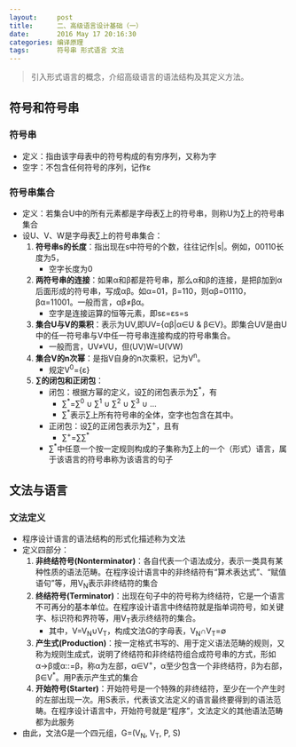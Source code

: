 ```yaml
---
layout:     post
title:      二、高级语言设计基础（一）
date:       2016 May 17 20:16:30
categories: 编译原理
tags:       符号串 形式语言 文法
---
```


> 引入形式语言的概念，介绍高级语言的语法结构及其定义方法。

## 符号和符号串

### 符号串

- 定义：指由该字母表中的符号构成的有穷序列，又称为字
- 空字：不包含任何符号的序列，记作ε

### 符号串集合

- 定义：若集合U中的所有元素都是字母表∑上的符号串，则称U为∑上的符号串集合
- 设U、V、W是字母表∑上的符号串集合：
    1. **符号串s的长度**：指出现在s中符号的个数，往往记作\|s\|。例如，00110长度为5，
       - 空字长度为0
    2. **两符号串的连接**：如果α和β都是符号串，那么α和β的连接，是把β加到α后面形成的符号串，写成αβ。如α=01，β=110，则αβ=01110，βα=11001。一般而言，αβ≠βα。
       - 空字是连接运算的恒等元素，即sε=εs=s
    3. **集合U与V的乘积**：表示为UV,即UV={αβ\|α∈U & β∈V}。即集合UV是由U中的任一符号串与V中任一符号串连接构成的符号串集合。
       - 一般而言，UV≠VU，但(UV)W=U(VW)
    4. **集合V的n次幂**：是指V自身的n次乘积，记为V<sup>n</sup>。
       - 规定V<sup>0</sup>={ε}
    5. **∑的闭包和正闭包**：
       - 闭包：根据方幂的定义，设∑的闭包表示为∑<sup>*</sup>，有
           - ∑<sup>*</sup>=∑<sup>0</sup> ∪ ∑<sup>1</sup> ∪ ∑<sup>2</sup> ∪ ∑<sup>3</sup> ∪ …
           - ∑<sup>*</sup>表示∑上所有符号串的全体，空字也包含在其中。
       - 正闭包：设∑的正闭包表示为∑<sup>+</sup>，且有
           - ∑<sup>+</sup>=∑∑<sup>*</sup>
       - ∑<sup>*</sup>中任意一个按一定规则构成的子集称为∑上的一个（形式）语言，属于该语言的符号串称为该语言的句子

## 文法与语言

### 文法定义

- 程序设计语言的语法结构的形式化描述称为文法
- 定义四部分：
     1. **非终结符号(Nonterminator)**：各自代表一个语法成分，表示一类具有某种性质的语法范畴。在程序设计语言中的非终结符有“算术表达式”、“赋值语句”等，用V<sub>N</sub>表示非终结符的集合
     2. **终结符号(Terminator)**：出现在句子中的符号称为终结符，它是一个语言不可再分的基本单位。在程序设计语言中终结符就是指单词符号，如关键字、标识符和界符等，用V<sub>T</sub>表示终结符的集合。
        - 其中，V=V<sub>N</sub>∪V<sub>T</sub>，构成文法G的字母表，V<sub>N</sub>∩V<sub>T</sub>=∅
     3. **产生式(Production)**：按一定格式书写的、用于定义语法范畴的规则，又称为规则生成式，说明了终结符和非终结符组合成符号串的方式，形如α→β或α::=β，称α为左部，α∈V<sup>+</sup>，α至少包含一个非终结符，β为右部，β∈V<sup>*</sup>。用P表示产生式的集合
     4. **开始符号(Starter)**：开始符号是一个特殊的非终结符，至少在一个产生时的左部出现一次。用S表示，代表该文法定义的语言最终要得到的语法范畴。在程序设计语言中，开始符号就是“程序”，文法定义的其他语法范畴都为此服务
- 由此，文法G是一个四元组，G=(V<sub>N</sub>, V<sub>T</sub>, P, S)